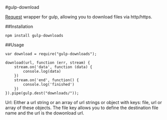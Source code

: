 #gulp-download

[Request](https://github.com/Minecaesar/gulp-download) wrapper for gulp, allowing you to download files via http/https.

##Installation

	npm install gulp-downloads
	
##Usage

	var download = require("gulp-downloads");
	
	download(url, function (err, stream) {
		stream.on('data', function (data) {
			console.log(data)
		})
		stream.on('end', function() {
			console.log('finished')
		})
	}).pipe(gulp.dest("downloads/"));
		
Url: Either a url string or an array of url strings or object with keys: file, url or array of these objects. The file key allows you to define the destination file name and the url is the dowonload url.

